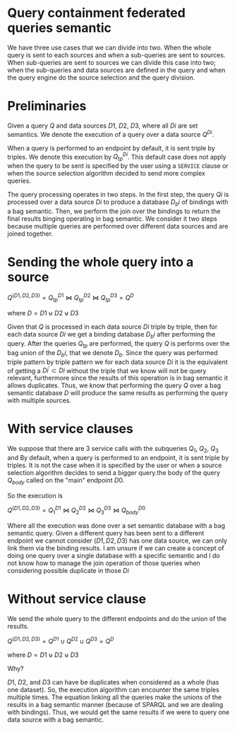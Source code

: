 # Query containment federated queries semantic

We have three use cases that we can divide into two.
When the whole query is sent to each sources and when a sub-queries are sent to sources.
When sub-queries are sent to sources we can divide this case into two; when the sub-queries and data sources are defined 
in the query and when the query engine do the source selection and the query division.

# Preliminaries
Given a query $Q$ and data sources $D1$, $D2$, $D3$, where all $Di$ are set semantics.
We denote the execution of a query over a data source $Q^{Di}$.

When a query is performed to an endpoint by default, it is sent triple by triples.
We denote this execution by $Q_{tp}^{Di}$.
This default case does not apply when the query to be sent is specified by the user using a `SERVICE` clause 
or when the source selection algorithm decided to send more complex queries.

The query processing operates in two steps.
In the first step, the query $Qi$ is processed over a data source $Di$ to produce a database $D_{b}i$ of bindings with a bag semantic.
Then, we perform the join over the bindings to return the final results binging operating in bag semantic.
We consider it two steps because multiple queries are performed over different data sources and are joined together.

# Sending the whole query into a source

$Q^{(D1, D2, D3)} =  Q_{tp}^{D1} \bowtie Q_{tp}^{D2} \bowtie Q_{tp}^{D3} = Q^{D}$

where $D = D1 \uplus D2 \uplus D3$

Given that $Q$ is processed in each data source $Di$ triple by triple, then
for each data source $Di$ we get a binding database $D_{b}i$ after performing the query.
After the queries $Q_{tp}$ are performed, the query $Q$ is performs over the bag union of the $D_{b}i$, that we denote $D_{b}$.
Since the query was performed triple pattern by triple pattern we for each data source $Di$ it is the equivalent of getting 
a $Di^{\prime} \subset Di$ without the triple that we know will not be query relevant, furthermore since the results of this 
operation is in bag semantic it allows duplicates. 
Thus, we know that performing the query $Q$ over a bag semantic database $D$ will produce the same results as 
performing the query with multiple sources.







# With service clauses
We suppose that there are 3 service calls with the subqueries $Q_1$, $Q_2$, $Q_3$ and
By default, when a query is performed to an endpoint, it is sent triple by triples.
It is not the case when it is specified by the user or when a source selection algorithm decides to send a bigger query.the body of the query $Q_{body}$ called on the "main" endpoint $D0$.

So the execution is

$Q^{(D1, D2, D3)} = Q_1^{D1} \bowtie Q_2^{D2} \bowtie Q_3^{D3} \bowtie Q_{body}^{D0}$

Where all the execution was done over a set semantic database with a bag semantic query. Given a different query has been sent to a different endpoint we cannot consider $(D1, D2, D3)$ has
one data source, we can only link them via the binding results. I am unsure if we can create a concept of doing one query over a single database with a specific semantic and I do not know how to manage the join operation of those queries when considering possible duplicate in those $Di$


# Without service clause
We send the whole query to the different endpoints and do the union of the results.

$Q^{(D1, D2, D3)} =  Q^{D1} \cup Q^{D2} \cup Q^{D3} = Q^{D}$

where $D = D1 \uplus D2 \uplus D3$

Why?

$D1$, $D2$, and $D3$ can have be duplicates when considered as a whole (has one dataset).
So, the execution algorithm can encounter the same triples multiple times.
The equation linking all the queries make the unions of the results in a bag semantic manner (because of SPARQL and we are dealing with bindings). Thus, we would get the same results if we were to query one data source with a bag semantic.